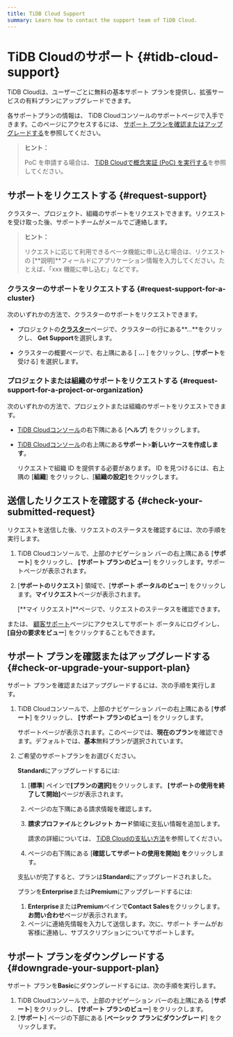 ```yaml
---
title: TiDB Cloud Support
summary: Learn how to contact the support team of TiDB Cloud.
---
```


# TiDB Cloudのサポート {#tidb-cloud-support}

TiDB Cloudは、ユーザーごとに無料の基本サポート プランを提供し、拡張サービスの有料プランにアップグレードできます。

各サポートプランの情報は、 TiDB Cloudコンソールのサポートページで入手できます。このページにアクセスするには、 [サポート プランを確認またはアップグレードする](#check-or-upgrade-your-support-plan)を参照してください。

> **ヒント：**
>
> PoC を申請する場合は、 [TiDB Cloudで概念実証 (PoC) を実行する](/tidb-cloud/tidb-cloud-poc.md)を参照してください。

## サポートをリクエストする {#request-support}

クラスター、プロジェクト、組織のサポートをリクエストできます。リクエストを受け取った後、サポートチームがメールでご連絡します。

> **ヒント：**
>
> リクエストに応じて利用できるベータ機能に申し込む場合は、リクエストの [**説明]**フィールドにアプリケーション情報を入力してください。たとえば、「xxx 機能に申し込む」などです。

### クラスターのサポートをリクエストする {#request-support-for-a-cluster}

次のいずれかの方法で、クラスターのサポートをリクエストできます。

-   プロジェクトの[**クラスター**](https://tidbcloud.com/console/clusters)ページで、クラスターの行にある**...**をクリックし、 <strong>Get Support</strong>を選択します。

-   クラスターの概要ページで、右上隅にある [ **...** ] をクリックし、[<strong>サポート</strong>を受ける] を選択します。

### プロジェクトまたは組織のサポートをリクエストする {#request-support-for-a-project-or-organization}

次のいずれかの方法で、プロジェクトまたは組織のサポートをリクエストできます。

-   [TiDB Cloudコンソール](https://tidbcloud.com/)の右下隅にある [**ヘルプ**] をクリックします。

-   [TiDB Cloudコンソール](https://tidbcloud.com/)の右上隅にある<mdsvgicon name="icon-top-support">**サポート**&gt;<strong>新しいケースを作成します</strong>。</mdsvgicon>

    リクエストで組織 ID を提供する必要があります。 ID を見つけるには、<mdsvgicon name="icon-top-organization">右上隅の [**組織**] をクリックし、[<strong>組織の設定]</strong>をクリックします。</mdsvgicon>

## 送信したリクエストを確認する {#check-your-submitted-request}

リクエストを送信した後、リクエストのステータスを確認するには、次の手順を実行します。

1.  TiDB Cloudコンソールで、<mdsvgicon name="icon-top-support">上部のナビゲーション バーの右上隅にある [**サポート**] をクリックし、 <strong>[サポート プランのビュー</strong>] をクリックします。サポートページが表示されます。</mdsvgicon>
2.  [**サポートのリクエスト**] 領域で、[<strong>サポート ポータルのビュー</strong>] をクリックします。<strong>マイリクエスト</strong>ページが表示されます。

    [**マイ リクエスト]**ページで、リクエストのステータスを確認できます。

または、 [顧客サポート](https://support.pingcap.com/hc/en-us)ページにアクセスしてサポート ポータルにログインし、 **[自分の要求をビュー**] をクリックすることもできます。

## サポート プランを確認またはアップグレードする {#check-or-upgrade-your-support-plan}

サポート プランを確認またはアップグレードするには、次の手順を実行します。

1.  TiDB Cloudコンソールで、<mdsvgicon name="icon-top-support">上部のナビゲーション バーの右上隅にある [**サポート**] をクリックし、 <strong>[サポート プランのビュー</strong>] をクリックします。</mdsvgicon>

    サポートページが表示されます。このページでは、**現在のプラン**を確認できます。デフォルトでは、<strong>基本</strong>無料プランが選択されています。

2.  ご希望のサポートプランをお選びください。

    <SimpleTab>
     <div label="Upgrade to Standard">

    **Standard**にアップグレードするには:

    1.  [**標準**] ペインで<strong>[プランの選択]</strong>をクリックします。 <strong>[サポートの使用を終了して開始]</strong>ページが表示されます。

    2.  ページの左下隅にある請求情報を確認します。

    3.  **請求プロファイル**と<strong>クレジット カード</strong>領域に支払い情報を追加します。

        請求の詳細については、 [TiDB Cloudの支払い方法](/tidb-cloud/tidb-cloud-billing.md#payment-method)を参照してください。

    4.  ページの右下隅にある [**確認してサポートの使用を開始] を**クリックします。

    支払いが完了すると、プランは**Standard**にアップグレードされました。

    </div>
     <div label="Upgrade to Enterprise or Premium">

    プランを**Enterprise**または<strong>Premium</strong>にアップグレードするには:

    1.  **Enterprise**または<strong>Premium</strong>ペインで<strong>Contact Sales</strong>をクリックします。<strong>お問い合わせ</strong>ページが表示されます。
    2.  ページに連絡先情報を入力して送信します。次に、サポート チームがお客様に連絡し、サブスクリプションについてサポートします。

    </div>
     </SimpleTab>

## サポート プランをダウングレードする {#downgrade-your-support-plan}

サポート プランを**Basic**にダウングレードするには、次の手順を実行します。

1.  TiDB Cloudコンソールで、<mdsvgicon name="icon-top-support">上部のナビゲーション バーの右上隅にある [**サポート**] をクリックし、 <strong>[サポート プランのビュー</strong>] をクリックします。</mdsvgicon>
2.  [**サポート**] ページの下部にある [<strong>ベーシック プランにダウングレード</strong>] をクリックします。
